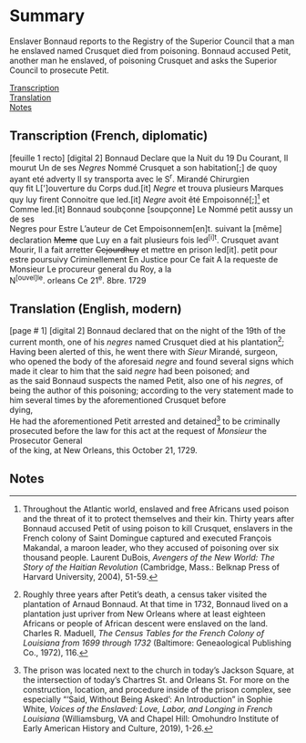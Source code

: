 # Summary
Enslaver Bonnaud reports to the Registry of the Superior Council that a man he enslaved named Crusquet died from poisoning. Bonnaud accused Petit, another man he enslaved, of poisoning Crusquet and asks the Superior Council to prosecute Petit.  

[Transcription](#transcription-(French,-diplomatic))  
[Translation](#translation-(English,-modern))  
[Notes](#notes) 

## Transcription (French, diplomatic)

[feuille 1 recto] [digital 2] 
Bonnaud Declare que la Nuit du 19 Du Courant, Il 
mourut 
Un de ses *Negres* Nommé Crusquet a son
habitation[;] de quoy 
ayant eté adverty Il sy transporta avec le S<sup>r</sup>. 
Mirandé Chirurgien  
quy fit L[']ouverture du Corps dud.[it] *Negre* et 
trouva plusieurs Marques 
quy luy firent Connoitre que led.[it] *Negre* avoit 
êté Empoisonné[;][^ii] et 
Comme led.[it] Bonnaud soubçonne [soupçonne] 
Le Nommé petit aussy un de ses  
Negres pour Estre L’auteur de Cet 
Empoisonnem[en]t. suivant la [même] declaration 
~~Meme~~ que Luy en a fait plusieurs fois led<sup>[i]t</sup>. 
Crusquet avant  
Mourir, Il a fait arretter ~~Cejourdhuy~~ et mettre en 
prison led[it]. 
petit pour estre poursuivy Criminellement En 
Justice pour Ce fait 
A la requeste de Monsieur Le procureur general 
du Roy, a la  
N<sup>[ouvel]le</sup>. orleans Ce 21<sup>e</sup>. 8bre. 1729

## Translation (English, modern)

[page # 1] [digital 2] 
Bonnaud declared that on the night of the 19th of 
the current month, one of his *negres* named 
Crusquet died at his 
plantation[^i]; Having been 
alerted of this, he went there with *Sieur* Mirandé, 
surgeon,  
who opened the body of the aforesaid *negre* and 
found several signs 
which made it clear to him that the said *negre* had 
been poisoned; and  
as the said Bonnaud suspects the named Petit, also 
one of his *negres*, of being the author of this 
poisoning; according to the very statement made to 
him several times by the aforementioned Crusquet 
before  
dying,  
He had the aforementioned Petit arrested and 
detained[^iii] to be criminally prosecuted before the 
law for this act 
at the request of *Monsieur* the Prosecutor General  
of the king, at 
New Orleans, this October 21, 1729. 

## Notes

[^i]: Roughly three years after Petit’s death, a census taker visited the plantation of Arnaud Bonnaud. At that time in 1732, Bonnaud lived on a plantation just upriver from New Orleans where at least eighteen Africans or people of African descent were enslaved on the land. Charles R. Maduell, *The Census Tables for the French Colony of Louisiana from 1699 through 1732* (Baltimore: Geneaological Publishing Co., 1972), 116.  

[^ii]: Throughout the Atlantic world, enslaved and free Africans used poison and the threat of it to protect themselves and their kin. Thirty years after Bonnaud accused Petit of using poison to kill Crusquet, enslavers in the French colony of Saint Domingue captured and executed François Makandal, a maroon leader, who they accused of poisoning over six thousand people. Laurent DuBois, *Avengers of the New World: The Story of the Haitian Revolution* (Cambridge, Mass.: Belknap Press of Harvard University, 2004), 51-59. 

[^iii]: The prison was located next to the church in today’s Jackson Square, at the intersection of today’s Chartres St. and Orleans St. For more on the construction, location, and procedure inside of the prison complex, see especially “‘Said, Without Being Asked’: An Introduction” in Sophie White, *Voices of the Enslaved: Love, Labor, and Longing in French Louisiana* (Williamsburg, VA and Chapel Hill: Omohundro Institute of Early American History and Culture, 2019), 1-26.  